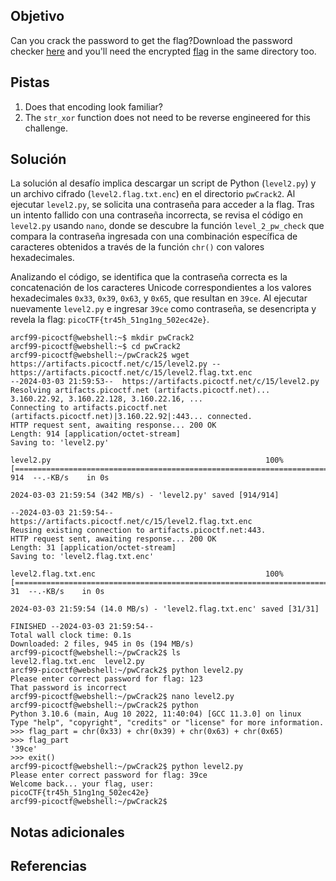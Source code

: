 ## Objetivo
Can you crack the password to get the flag?Download the password checker [here](https://artifacts.picoctf.net/c/15/level2.py) and you'll need the encrypted [flag](https://artifacts.picoctf.net/c/15/level2.flag.txt.enc) in the same directory too.

## Pistas
1. Does that encoding look familiar?
2. The `str_xor` function does not need to be reverse engineered for this challenge.
## Solución
La solución al desafío implica descargar un script de Python (`level2.py`) y un archivo cifrado (`level2.flag.txt.enc`) en el directorio `pwCrack2`. Al ejecutar `level2.py`, se solicita una contraseña para acceder a la flag. Tras un intento fallido con una contraseña incorrecta, se revisa el código en `level2.py` usando `nano`, donde se descubre la función `level_2_pw_check` que compara la contraseña ingresada con una combinación específica de caracteres obtenidos a través de la función `chr()` con valores hexadecimales.

Analizando el código, se identifica que la contraseña correcta es la concatenación de los caracteres Unicode correspondientes a los valores hexadecimales `0x33`, `0x39`, `0x63`, y `0x65`, que resultan en `39ce`. Al ejecutar nuevamente `level2.py` e ingresar `39ce` como contraseña, se desencripta y revela la flag: `picoCTF{tr45h_51ng1ng_502ec42e}`.

```
arcf99-picoctf@webshell:~$ mkdir pwCrack2
arcf99-picoctf@webshell:~$ cd pwCrack2
arcf99-picoctf@webshell:~/pwCrack2$ wget https://artifacts.picoctf.net/c/15/level2.py -- https://artifacts.picoctf.net/c/15/level2.flag.txt.enc
--2024-03-03 21:59:53--  https://artifacts.picoctf.net/c/15/level2.py
Resolving artifacts.picoctf.net (artifacts.picoctf.net)... 3.160.22.92, 3.160.22.128, 3.160.22.16, ...
Connecting to artifacts.picoctf.net (artifacts.picoctf.net)|3.160.22.92|:443... connected.
HTTP request sent, awaiting response... 200 OK
Length: 914 [application/octet-stream]
Saving to: 'level2.py'

level2.py                                                100%[=================================================================================================================================>]     914  --.-KB/s    in 0s      

2024-03-03 21:59:54 (342 MB/s) - 'level2.py' saved [914/914]

--2024-03-03 21:59:54--  https://artifacts.picoctf.net/c/15/level2.flag.txt.enc
Reusing existing connection to artifacts.picoctf.net:443.
HTTP request sent, awaiting response... 200 OK
Length: 31 [application/octet-stream]
Saving to: 'level2.flag.txt.enc'

level2.flag.txt.enc                                      100%[=================================================================================================================================>]      31  --.-KB/s    in 0s      

2024-03-03 21:59:54 (14.0 MB/s) - 'level2.flag.txt.enc' saved [31/31]

FINISHED --2024-03-03 21:59:54--
Total wall clock time: 0.1s
Downloaded: 2 files, 945 in 0s (194 MB/s)
arcf99-picoctf@webshell:~/pwCrack2$ ls
level2.flag.txt.enc  level2.py
arcf99-picoctf@webshell:~/pwCrack2$ python level2.py 
Please enter correct password for flag: 123
That password is incorrect
arcf99-picoctf@webshell:~/pwCrack2$ nano level2.py 
arcf99-picoctf@webshell:~/pwCrack2$ python 
Python 3.10.6 (main, Aug 10 2022, 11:40:04) [GCC 11.3.0] on linux
Type "help", "copyright", "credits" or "license" for more information.
>>> flag_part = chr(0x33) + chr(0x39) + chr(0x63) + chr(0x65)
>>> flag_part
'39ce'
>>> exit()
arcf99-picoctf@webshell:~/pwCrack2$ python level2.py 
Please enter correct password for flag: 39ce
Welcome back... your flag, user:
picoCTF{tr45h_51ng1ng_502ec42e}
arcf99-picoctf@webshell:~/pwCrack2$ 
```

## Notas adicionales

## Referencias